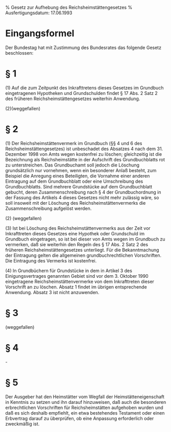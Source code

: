 % Gesetz zur Aufhebung des Reichsheimstättengesetzes
% Ausfertigungsdatum: 17.06.1993
 
# Eingangsformel

Der Bundestag hat mit Zustimmung des Bundesrates das folgende Gesetz beschlossen:

# § 1

(1) Auf die zum Zeitpunkt des Inkrafttretens dieses Gesetzes im Grundbuch eingetragenen Hypotheken und Grundschulden findet § 17 Abs. 2 Satz 2 des früheren Reichsheimstättengesetzes weiterhin Anwendung.

(2)(weggefallen)

# § 2

(1) Der Reichsheimstättenvermerk im Grundbuch (§§ 4 und 6 des Reichsheimstättengesetzes) ist unbeschadet des Absatzes 4 nach dem 31. Dezember 1998 von Amts wegen kostenfrei zu löschen; gleichzeitig ist die Bezeichnung als Reichsheimstätte in der Aufschrift des Grundbuchblatts rot zu unterstreichen. Das Grundbuchamt soll jedoch die Löschung grundsätzlich nur vornehmen, wenn ein besonderer Anlaß besteht, zum Beispiel die Anregung eines Beteiligten, die Vornahme einer anderen Eintragung auf dem Grundbuchblatt oder eine Umschreibung des Grundbuchblatts. Sind mehrere Grundstücke auf dem Grundbuchblatt gebucht, deren Zusammenschreibung nach § 4 der Grundbuchordnung in der Fassung des Artikels 4 dieses Gesetzes nicht mehr zulässig wäre, so soll insoweit mit der Löschung des Reichsheimstättenvermerks die Zusammenschreibung aufgelöst werden.

(2) (weggefallen)

(3) Ist bei Löschung des Reichsheimstättenvermerks aus der Zeit vor Inkrafttreten dieses Gesetzes eine Hypothek oder Grundschuld im Grundbuch eingetragen, so ist bei dieser von Amts wegen im Grundbuch zu vermerken, daß sie weiterhin den Regeln des § 17 Abs. 2 Satz 2 des früheren Reichsheimstättengesetzes unterliegt. Für die Bekanntmachung der Eintragung gelten die allgemeinen grundbuchrechtlichen Vorschriften. Die Eintragung des Vermerks ist kostenfrei.

(4) In Grundbüchern für Grundstücke in dem in Artikel 3 des Einigungsvertrages genannten Gebiet sind vor dem 3. Oktober 1990 eingetragene Reichsheimstättenvermerke von dem Inkrafttreten dieser Vorschrift an zu löschen. Absatz 1 findet im übrigen entsprechende Anwendung. Absatz 3 ist nicht anzuwenden.

# § 3

(weggefallen)

# § 4

\-

# § 5

Der Ausgeber hat den Heimstätter vom Wegfall der Heimstätteneigenschaft in Kenntnis zu setzen und ihn darauf hinzuweisen, daß auch die besonderen erbrechtlichen Vorschriften für Reichsheimstätten aufgehoben wurden und daß es sich deshalb empfiehlt, ein etwa bestehendes Testament oder einen Erbvertrag darauf zu überprüfen, ob eine Anpassung erforderlich oder zweckmäßig ist.
